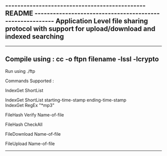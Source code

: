 ----------------------------------------------    README      ---------------------------------------------------------
Application Level file sharing protocol with support for upload/download and indexed searching
------------------------------------------------------------------------------------------------------

------------------------------------------------------------------------------------------------------
Compile using : cc -o ftpn filename -lssl -lcrypto
---------------------------------------------------------------------
Run using
./ftp <client portno> <ip of server> <server portno> <protocol>

Commands Supported : 

IndexGet
ShortList

   
IndexGet
ShortList 
starting-time-stamp
ending-time-stamp   
IndexGet
RegEx
"*mp3"  


FileHash
Verify
Name-of-file

FileHash
CheckAll

FileDownload
Name-of-file

FileUpload
Name-of-file

-------------------------------------------------------------------------------------------------------


